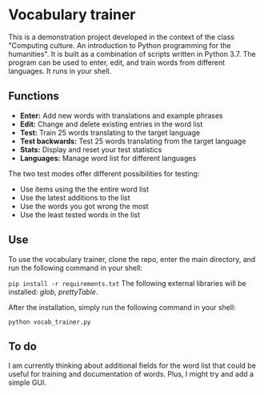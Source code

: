 # Vocabulary trainer

This is a demonstration project developed in the context of the class "Computing culture. An introduction to Python programming for the humanities". It is built as a combination of scripts written in Python 3.7. The program can be used to enter, edit, and train words from different languages. It runs in your shell.

## Functions

- **Enter:** Add new words with translations and example phrases
- **Edit:** Change and delete existing entries in the word list
- **Test:** Train 25 words translating to the target language
- **Test backwards:** Test 25 words translating from the target language
- **Stats:** Display and reset your test statistics 
- **Languages:** Manage word list for different languages

The two test modes offer different possibilities for testing:

- Use items using the the entire word list
- Use the latest additions to the list
- Use the words you got wrong the most
- Use the least tested words in the list

## Use

To use the vocabulary trainer, clone the repo, enter the main directory, and run the following command in your shell:

``pip install -r requirements.txt``
The following external libraries will be installed: *glob*, *prettyTable*.

After the installation, simply run the following command in your shell:

``python vocab_trainer.py``

## To do

I am currently thinking about additional fields for the word list that could be useful for training and documentation of words. Plus, I might try and add a simple GUI.
